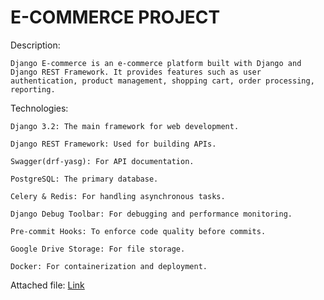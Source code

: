 # E-COMMERCE PROJECT
Description:

``
Django E-commerce is an e-commerce platform built with Django and Django REST Framework. It provides features such as user authentication, product management, shopping cart, order processing, reporting.
``
               
Technologies:
```
Django 3.2: The main framework for web development.

Django REST Framework: Used for building APIs.

Swagger(drf-yasg): For API documentation.

PostgreSQL: The primary database.

Celery & Redis: For handling asynchronous tasks.

Django Debug Toolbar: For debugging and performance monitoring.

Pre-commit Hooks: To enforce code quality before commits.

Google Drive Storage: For file storage.

Docker: For containerization and deployment.
```

Attached file: [Link](https://drive.google.com/file/d/1aZEsRoqEEElQ-qCweN8XLxf4Lj3j0uyZ/view?usp=sharing)

